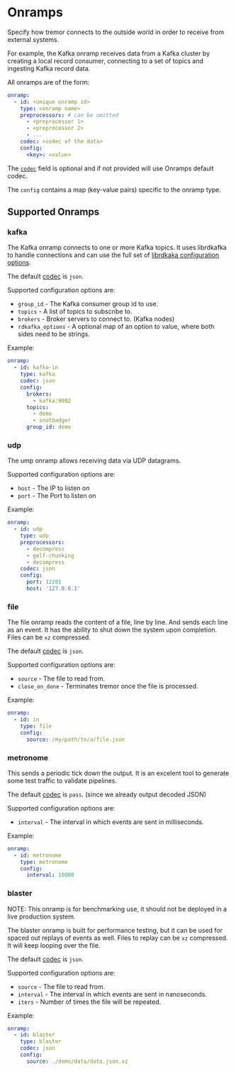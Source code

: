 # Onramps

Specify how tremor connects to the outside world in order to receive from external systems.

For example, the Kafka onramp receives data from a Kafka cluster by creating a local record
consumer, connecting to a set of topics and ingesting Kafka record data.

All onramps are of the form:

```yaml
onramp:
  - id: <unique onramp id>
    type: <onramp name>
    preprocessors: # can be omitted
      - <preprocessor 1>
      - <preprocessor 2>
      - ...
    codec: <codec of the data>
    config:
      <key>: <value>
```

The [`codec`](../codecs) field is optional and if not provided will use Onramps default codec.

The `config` contains a map (key-value pairs) specific to the onramp type.

## Supported Onramps

### kafka

The Kafka onramp connects to one or more Kafka topics. It uses librdkafka to handle connections and can use the full set of [librdkaka configuration options](https://github.com/edenhill/librdkafka/blob/master/CONFIGURATION.md).

The default [codec](../codecs) is `json`.

Supported configuration options are:

* `group_id` - The Kafka consumer group id to use.
* `topics` - A list of topics to subscribe to.
* `brokers` - Broker servers to connect to. (Kafka nodes)
* `rdkafka_options` - A optional map of an option to value, where both sides need to be strings.

Example:

```yaml
onramp:
  - id: kafka-in
    type: kafka
    codec: json
    config:
      brokers:
        - kafka:9092
      topics:
        - demo
        - snotbadger
      group_id: demo
```

### udp

The ump onramp allows receiving data via UDP datagrams.

Supported configuration options are:

- `host` - The IP to listen on
- `port` - The Port to listen on

Example:

```yaml
onramp:
  - id: udp
    type: udp
    preprocessors:
      - decompress
      - gelf-chunking
      - decompress
    codec: json
    config:
      port: 12201
      host: '127.0.0.1'
```





### file

The file onramp reads the content of a file, line by line. And sends each line as an event. It has the ability to shut down the system upon completion. Files can be `xz` compressed.

The default [codec](../codecs) is `json`.

Supported configuration options are:

* `source` - The file to read from.
* `close_on_done` - Terminates tremor once the file is processed.

Example:

```yaml
onramp:
  - id: in
    type: file
    config:
      source: /my/path/to/a/file.json
```

### metronome

This sends a periodic tick down the output. It is an excelent tool to generate some test traffic to validate pipelines.

The default [codec](../codecs) is `pass`. (since we already output decoded JSON)

Supported configuration options are:

* `interval` - The interval in which events are sent in milliseconds.

Example:

```yaml
onramp:
  - id: metronome
    type: metronome
    config:
      interval: 10000
```

### blaster

NOTE: This onramp is for benchmarking use, it should not be deployed in a live production system.

The blaster onramp is built for performance testing, but it can be used for spaced out replays of events as well. Files to replay can be `xz` compressed. It will keep looping over the file.

The default [codec](../codecs) is `json`.

Supported configuration options are:

* `source` - The file to read from.
* `interval` - The interval in which events are sent in nanoseconds.
* `iters` - Number of times the file will be repeated.

Example:

```yaml
onramp:
  - id: blaster
    type: blaster
    codec: json
    config:
      source: ./demo/data/data.json.xz
```
